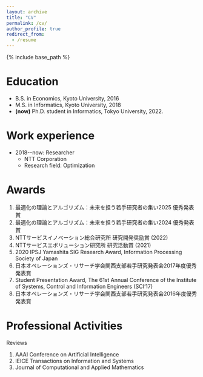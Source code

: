 ```yaml
---
layout: archive
title: "CV"
permalink: /cv/
author_profile: true
redirect_from:
  - /resume
---
```


{% include base_path %}

Education
======
* B.S. in Economics, Kyoto University, 2016
* M.S. in Informatics, Kyoto University, 2018
* **\(now\)** Ph.D. student in Informatics, Tokyo University, 2022.

Work experience
======
* 2018--now: Researcher
  * NTT Corporation
  * Research field: Optimization
  
Awards
======
1. 最適化の理論とアルゴリズム：未来を担う若手研究者の集い2025 優秀発表賞
1. 最適化の理論とアルゴリズム：未来を担う若手研究者の集い2024 優秀発表賞
1. NTTサービスイノベーション総合研究所 研究開発奨励賞 (2022)
2. NTTサービスエボリューション研究所 研究活動賞 (2021)
3. 2020 IPSJ Yamashita SIG Research Award, Information Processing Society of Japan
4. 日本オペレーションズ・リサーチ学会関西支部若手研究発表会2017年度優秀発表賞
5. Student Presentation Award, The 61st Annual Conference of the Institute of Systems, Control and Information Engineers (SCI’17)
6. 日本オペレーションズ・リサーチ学会関西支部若手研究発表会2016年度優秀発表賞

Professional Activities
======
Reviews
1. AAAI Conference on Artificial Intelligence
2. IEICE Transactions on Information and Systems
3. Journal of Computational and Applied Mathematics
